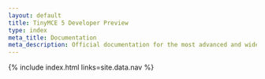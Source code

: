 ```yaml
---
layout: default
title: TinyMCE 5 Developer Preview
type: index
meta_title: Documentation
meta_description: Official documentation for the most advanced and widely deployed rich text editor platform.
---
```


{% include index.html links=site.data.nav %}
